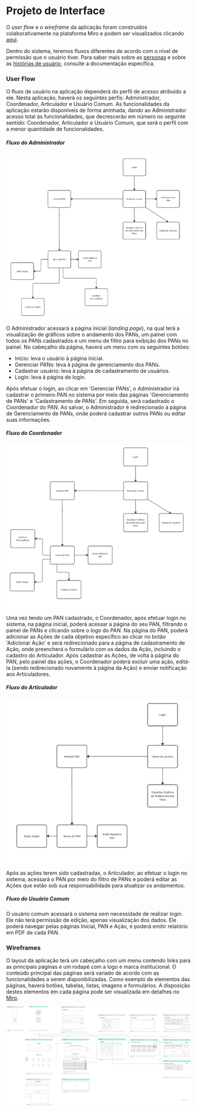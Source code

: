 # Projeto de Interface

O *user flow* e o *wireframe* da aplicação foram construídos colaborativamente na plataforma Miro e podem ser visualizados clicando [aqui](https://miro.com/welcomeonboard/VVo2TkJaaHIzVmh3c1M1THZZS3ltdDNwbE0xZFJHNEQwQWlYd1A4dUh6L1dpK1hXZTRyOG55ck1FMWhjTjBxVzdLN0ZCNFNWTmNEY2NGWHl5djRUeWxqd1ZON2U3TnVOWE12QXVnRTU2aytXTlV5NElwY3FtYXZpdFZRN25pMURhWWluRVAxeXRuUUgwWDl3Mk1qRGVRPT0hdjE=?share_link_id=852268613612).

Dentro do sistema, teremos fluxos diferentes de acordo com o nível de permissão que o usuário tiver. Para saber mais sobre as [personas](especification.md#personas) e sobre as [histórias de usuário](especification.md#histórias-de-usuários), consulte a documentação específica.


### User Flow

O fluxo de usuário na aplicação dependerá do perfil de acesso atribuído a ele. Nesta aplicação, haverá os seguintes perfis: Administrador, Coordenador, Articulador e Usuário Comum. As funcionalidades da aplicação estarão disponíveis de forma aninhada, dando ao Administrador acesso total às funcionalidades, que decrescerão em número no seguinte sentido: Coordenador, Articulador e Usuário Comum, que será o perfil com a menor quantidade de funcionalidades.

##### Fluxo do Administrador
![Fluxo do Administrador](img/fluxo-Adm.png)

O Administrador acessará a página inicial (*landing page*), na qual terá a visualização de gráficos sobre o andamento dos PANs, um painel com todos os PANs cadastrados e um menu de filtro para exibição dos PANs no painel. No cabeçalho da página, haverá um menu com os seguintes botões: 

* Início: leva o usuário à página inicial.
* Gerenciar PANs: leva à página de gerenciamento dos PANs.
* Cadastrar usuário: leva à página de cadastramento de usuários.
* Login: leva à página de login.

Após efetuar o login, ao clicar em 'Gerenciar PANs', o Administrador irá cadastrar o primeiro PAN no sistema por meio das páginas 'Gerenciamento de PANs' e 'Cadastramento de PANs'. Em seguida, será cadastrado o Coordenador do PAN. Ao salvar, o Administrador é redirecionado à página de Gerenciamento de PANs, onde poderá cadastrar outros PANs ou editar suas informações.

##### Fluxo do Coordenador

![Fluxo do Coordenador](img/fluxo-Coord.png)

Uma vez tendo um PAN cadastrado, o Coordenador, após efetuar login no sistema, na página inicial, poderá acessar a página do seu PAN, filtrando o painel de PANs e clicando sobre o logo do PAN. Na página do PAN, poderá adicionar as Ações de cada objetivo específico ao clicar no botão 'Adicionar Ação' e será redirecionado para a página de cadastramento de Ação, onde preencherá o formulário com os dados da Ação, incluindo o cadastro do Articulador. Após cadastrar as Ações, de volta à página do PAN, pelo painel das ações, o Coordenador poderá excluir uma ação, editá-la (sendo redirecionado novamente à página da Ação) e enviar notificação aos Articuladores.

##### Fluxo do Articulador

![Fluxo do Articulador](img/fluxo-Art.png)

Após as ações terem sido cadastradas, o Articulador, ao efetuar o login no sistema, acessará o PAN por meio do filtro de PANs e poderá editar as Ações que estão sob sua responsabilidade para atualizar os andamentos.

##### Fluxo do Usuário Comum

O usuário comum acessará o sistema sem necessidade de realizar login. Ele não terá permissão de edição, apenas visualização dos dados. Ele poderá navegar pelas páginas Inicial, PAN e Ação, e poderá emitir relatório em PDF de cada PAN.


### Wireframes

O layout da aplicação terá um cabeçalho com um menu contendo links para as principais páginas e um rodapé com a logo e marca institucional. O conteúdo principal das páginas será variado de acordo com as funcionalidades a serem disponibilizadas. Como exemplo de elementos das páginas, haverá botões, tabelas, listas, imagens e formulários. A disposição destes elementos em cada página pode ser visualizada em detalhes no [Miro](https://miro.com/welcomeonboard/VVo2TkJaaHIzVmh3c1M1THZZS3ltdDNwbE0xZFJHNEQwQWlYd1A4dUh6L1dpK1hXZTRyOG55ck1FMWhjTjBxVzdLN0ZCNFNWTmNEY2NGWHl5djRUeWxqd1ZON2U3TnVOWE12QXVnRTU2aytXTlV5NElwY3FtYXZpdFZRN25pMURhWWluRVAxeXRuUUgwWDl3Mk1qRGVRPT0hdjE=?share_link_id=852268613612).

![UserFlow](img/userflow.png)

